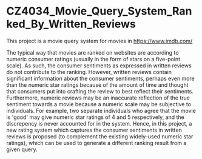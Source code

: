 # CZ4034_Movie_Query_System_Ranked_By_Written_Reviews
This project is a movie query system for movies in https://www.imdb.com/ 

The typical way that movies are ranked on websites are according to numeric consumer ratings (usually in the form of stars on a five-point scale).
As such, the consumer sentiments as expressed in written reviews do not contribute to the ranking. 
However, written reviews contain significant information about the consumer sentiments, perhaps even more than the numeric star ratings because of the amount of time and thought that consumers put into crafting the review to best reflect their sentiments.
Furthermore, numeric reviews may be an inaccurate reflection of the true sentiment towards a movie because a numeric scale may be subjective to individuals. For example, two separate individuals who agree that the movie is 'good' may give numeric star ratings of 4 and 5 respectively, and the discrepency is never accounted for in the system.
Hence, in this project, a new rating system which captures the consumer sentiments in written reviews is proposed (to complement the existing widely-used numeric star ratings), which can be used to generate a different ranking result from a given query. 
